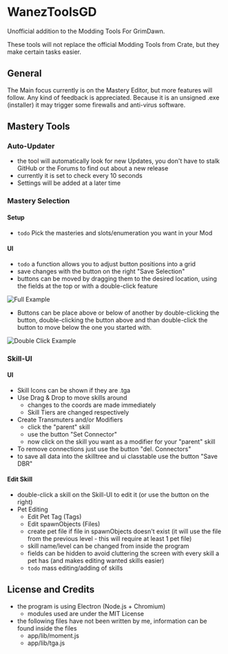 # WanezToolsGD #
Unofficial addition to the Modding Tools For GrimDawn.

These tools will not replace the official Modding Tools from Crate, but they make certain tasks easier.

## General ##
The Main focus currently is on the Mastery Editor, but more features will follow. Any kind of feedback is appreciated.
Because it is an unsigned .exe (installer) it may trigger some firewalls and anti-virus software.

## Mastery Tools ##
### Auto-Updater ###
* the tool will automatically look for new Updates, you don't have to stalk GitHub or the Forums to find out about a new release
* currently it is set to check every 10 seconds
* Settings will be added at a later time

### Mastery Selection ###
#### Setup ####
* `todo` Pick the masteries and slots/enumeration you want in your Mod

#### UI ####
* `todo` a function allows you to adjust button positions into a grid
* save changes with the button on the right "Save Selection"
* buttons can be moved by dragging them to the desired location, using the fields at the top or with a double-click feature

![Full Example](http://wanez.de/misc/selection_full-v0.0.5.gif "Full Example")

* Buttons can be place above or below of another by double-clicking the button, double-clicking the button above and than double-click the button to move below the one you started with.

![Double Click Example](http://wanez.de/misc/WanezToolsGD-v0.0.5_MasterySelection_dblclick.gif "Double Click Example")

### Skill-UI ###
#### UI ####
* Skill Icons can be shown if they are .tga
* Use Drag & Drop to move skills around
  * changes to the coords are made immediately
  * Skill Tiers are changed respectively
* Create Transmuters and/or Modifiers
  * click the "parent" skill
  * use the button "Set Connector"
  * now click on the skill you want as a modifier for your "parent" skill
* To remove connections just use the button "del. Connectors"
* to save all data into the skilltree and ui classtable use the button "Save DBR"

#### Edit Skill ####
* double-click a skill on the Skill-UI to edit it (or use the button on the right)
* Pet Editing
  * Edit Pet Tag (Tags)
  * Edit spawnObjects (Files)
  * create pet file if file in spawnObjects doesn't exist (it will use the file from the previous level - this will require at least 1 pet file)
  * skill name/level can be changed from inside the program
  * fields can be hidden to avoid cluttering the screen with every skill a pet has (and makes editing wanted skills easier)
  * `todo` mass editing/adding of skills

## License and Credits ##
* the program is using Electron (Node.js + Chromium)
  * modules used are under the MIT License
* the following files have not been written by me, information can be found inside the files
  * app/lib/moment.js
  * app/lib/tga.js